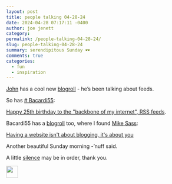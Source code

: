 ```yaml
---
layout: post
title: people talking 04-28-24
date: 2024-04-28 07:17:11 -0400
author: joe jenett
category: 
permalink: /people-talking-04-28-24/
slug: people-talking-04-28-24
summary: serendipitous Sunday 🕶️
comments: true
categories:
  - fun
  - inspiration
---
```

<a href="https://johnjohnston.info/">John</a> has a cool new <a href="https://johnjohnston.info/blog/feedland/">blogroll</a> - he’s been talking about feeds.

So has <a href="https://bacardi55.io/"># Bacardi55</a>:

<a title="Happy 25th birthday to the “backbone of my internet”, RSS feeds" href="https://bacardi55.io/2024/03/16/happy-25th-birthday-to-the-backbone-of-my-internet-rss-feeds/">Happy 25th birthday to the "backbone of my internet", RSS feeds</a>.

Bacardi55 has a <a href="https://bacardi55.io/pages/more/">blogroll</a> too, where I found <a href="https://shellsharks.com/">Mike Sass</a>:

<a title="Having a website isn't about blogging, it's about you" href="https://shellsharks.com/notes/2024/04/17/having-a-website-is-about-you#title">Having a website isn't about blogging, it's about you</a>

Another beautiful Sunday morning -’nuff said.

A little <a href="https://johnjohnston.info/blog/silent-sunday-25/">silence</a> may be in order, thank you.

<img src="https://simply.joejenett.com/images/eguy.png" alt="" width="32">

<a href="https://brid.gy/publish/mastodon"></a>
